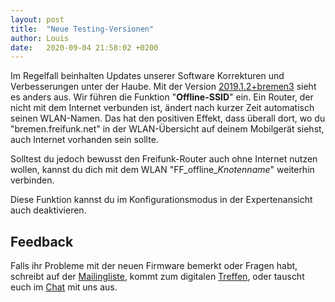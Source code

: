 ```yaml
---
layout: post
title:  "Neue Testing-Versionen"
author: Louis
date:   2020-09-04 21:58:02 +0200
---
```


Im Regelfall beinhalten Updates unserer Software Korrekturen und Verbesserungen unter der Haube. Mit der Version [2019.1.2+bremen3](https://wiki.bremen.freifunk.net/Firmware/Changelog#freifunk-bremen-versionen_2019-1-2-bremen3) sieht es anders aus.
Wir führen die Funktion "__Offline-SSID__" ein. Ein Router, der nicht mit dem Internet verbunden ist, ändert nach kurzer Zeit automatisch seinen WLAN-Namen. Das hat den positiven Effekt, dass überall dort, wo du "bremen.freifunk.net" in der WLAN-Übersicht auf deinem Mobilgerät siehst, auch Internet vorhanden sein sollte.

Solltest du jedoch bewusst den Freifunk-Router auch ohne Internet nutzen wollen, kannst du dich mit dem WLAN "FF_offline_*Knotenname*" weiterhin verbinden.

Diese Funktion kannst du im Konfigurationsmodus in der Expertenansicht auch deaktivieren.

## Feedback

Falls ihr Probleme mit der neuen Firmware bemerkt oder Fragen habt,
schreibt auf der [Mailingliste](https://lists.bremen.freifunk.net/mailman/listinfo/ff-bremen/),
kommt zum digitalen [Treffen](/kontakt.html#treffen),
oder tauscht euch im [Chat](https://webirc.hackint.org/#ircs://irc.hackint.org/#ffhb?nick=Gast_?) mit uns aus.
